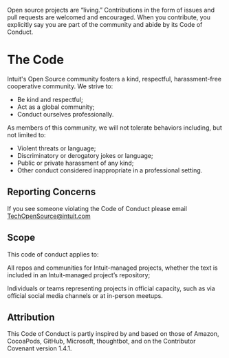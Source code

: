 Open source projects are “living.” Contributions in the form of issues and pull requests are welcomed and encouraged. 
When you contribute, you explicitly say you are part of the community and abide by its Code of Conduct.

# The Code

Intuit's Open Source community fosters a kind, respectful, harassment-free cooperative community. We strive to:

- Be kind and respectful;
- Act as a global community;
- Conduct ourselves professionally.

As members of this community, we will not tolerate behaviors including, but not limited to:

- Violent threats or language;
- Discriminatory or derogatory jokes or language;
- Public or private harassment of any kind;
- Other conduct considered inappropriate in a professional setting.

## Reporting Concerns

If you see someone violating the Code of Conduct please email TechOpenSource@intuit.com

## Scope

This code of conduct applies to:

All repos and communities for Intuit-managed projects, whether the text is included in an Intuit-managed project’s repository;

Individuals or teams representing projects in official capacity, such as via official social media channels or at in-person meetups.

## Attribution

This Code of Conduct is partly inspired by and based on those of Amazon, CocoaPods, GitHub, Microsoft, thoughtbot, 
and on the Contributor Covenant version 1.4.1.
